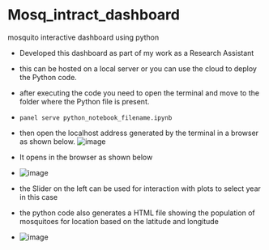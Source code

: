 # Mosq_intract_dashboard
mosquito interactive dashboard using python 

- Developed this dashboard as part of my work as a Research Assistant
- this can be hosted on a local server or you can use the cloud to deploy the Python code.
- after executing the code you need to open the terminal and move to the folder where the Python file is present.
- 
  <code>panel serve python_notebook_filename.ipynb</code>
- then open the localhost address generated by the terminal in a browser as shown below.
  ![image](https://github.com/jagadeesh-chitturi/Mosq_intract_dashboard/assets/117065124/3a56cf31-af69-4e3a-8f11-87854a31918e)

- It opens in the browser as shown below
- ![image](https://github.com/jagadeesh-chitturi/Mosq_intract_dashboard/assets/117065124/bb3e14b5-ba1b-46a9-a986-5d951f012758)

- the Slider on the left can be used for interaction with plots to select year in this case

- the python code also generates a HTML file showing the population of mosquitoes for location based on the latitude and longitude
- ![image](https://github.com/jagadeesh-chitturi/Mosq_intract_dashboard/assets/117065124/06d0a918-787d-4553-b37d-e0f2f471c56f)
